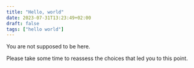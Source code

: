 ```yaml
---
title: "Hello, world"
date: 2023-07-31T13:23:49+02:00
draft: false
tags: ["hello world"]
---
```


You are not supposed to be here.
<!--more-->
Please take some time to reassess the choices that led you to this point.
